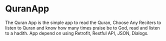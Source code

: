 # QuranApp
The Quran App is the simple app to read the Quran, Choose Any Reciters to listen to Quran and know how many times praise be to God, 
read and listen to a hadith. App depend on using Retrofit, Restful API, JSON, Dialogs.
